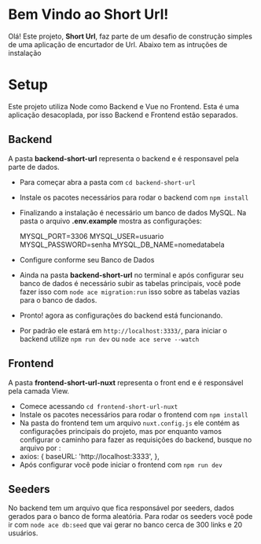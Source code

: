 # Bem Vindo ao Short Url!

Olá! Este projeto, **Short Url**, faz parte de um desafio de construção simples de uma aplicação de encurtador de Url. Abaixo tem as intruções de instalação


# Setup

Este projeto utiliza Node como Backend e Vue no Frontend. Esta é uma aplicação desacoplada, por isso Backend e Frontend estão separados.

## Backend

A pasta **backend-short-url** representa o backend e é responsavel pela parte de dados.

* Para começar abra a pasta com `cd backend-short-url`
* Instale os pacotes necessários para rodar o backend com `npm install`
* Finalizando a instalação é necessário um banco de dados MySQL. Na pasta o arquivo **.env.example** mostra as configurações:

	MYSQL_PORT=3306
	MYSQL_USER=usuario
	MYSQL_PASSWORD=senha
	MYSQL_DB_NAME=nomedatabela

* Configure conforme seu Banco de Dados
* Ainda na pasta **backend-short-url** no terminal e após configurar seu banco de dados é necessário subir as tabelas principais, você pode fazer isso com `node ace migration:run` isso sobre as tabelas vazias para o banco de dados.
* Pronto! agora as configurações do backend está funcionando. 
* Por padrão ele estará em `http://localhost:3333/`, para iniciar o backend utilize `npm run dev` ou  `node ace serve --watch`

## Frontend

A pasta **frontend-short-url-nuxt** representa o front end e é responsável pela camada View.

* Comece acessando `cd frontend-short-url-nuxt`
* Instale os pacotes necessários para rodar o frontend com `npm install`
* Na pasta do frontend tem um arquivo `nuxt.config.js` ele contém as configurações principais do projeto, mas por enquanto vamos configurar o caminho para fazer as requisições do backend, busque no arquivo por :
* axios: {
		baseURL: 'http://localhost:3333',
	},
* Após configurar você pode iniciar o frontend com `npm run dev`

## Seeders

No backend tem um arquivo que fica responsável por seeders, dados gerados para o banco de forma aleatória. Para rodar os seeders você pode ir com `node ace db:seed` que vai gerar no banco cerca de 300 links e 20 usuários.

